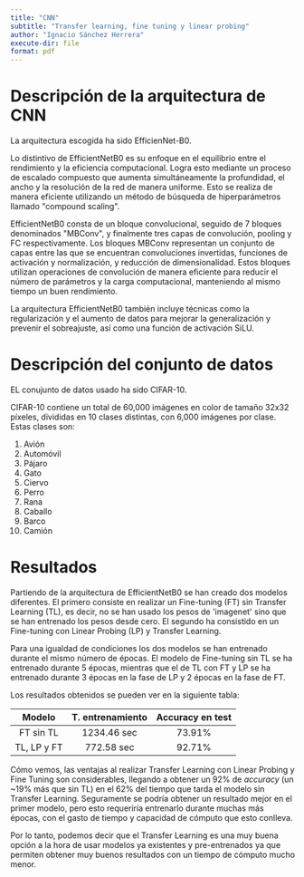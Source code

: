 ```yaml
---
title: "CNN"
subtitle: "Transfer learning, fine tuning y linear probing"
author: "Ignacio Sánchez Herrera"
execute-dir: file
format: pdf
---
```


# Descripción de la arquitectura de CNN
La arquitectura escogida ha sido EfficienNet-B0.

Lo distintivo de EfficientNetB0 es su enfoque en el equilibrio entre el 
rendimiento y la eficiencia computacional. Logra esto mediante un proceso de 
escalado compuesto que aumenta simultáneamente la profundidad, el ancho y la 
resolución de la red de manera uniforme. Esto se realiza de manera eficiente 
utilizando un método de búsqueda de hiperparámetros llamado "compound scaling".

EfficientNetB0 consta de un bloque convolucional, seguido de 7 bloques 
denominados "MBConv", y finalmente tres capas de convolución, pooling y FC 
respectivamente. Los bloques MBConv representan un conjunto de capas entre las que se
encuentran convoluciones invertidas, funciones de activación y normalización, 
y reducción de dimensionalidad. Estos bloques utilizan operaciones de convolución de 
manera eficiente para reducir el número de parámetros y la carga computacional, 
manteniendo al mismo tiempo un buen rendimiento.

La arquitectura EfficientNetB0 también incluye técnicas como la regularización 
y el aumento de datos para mejorar la generalización y prevenir el sobreajuste, 
así como una función de activación SiLU.

# Descripción del conjunto de datos

EL conujunto de datos usado ha sido CIFAR-10.

CIFAR-10 contiene un total de 60,000 imágenes en color de tamaño 32x32 píxeles, 
divididas en 10 clases distintas, con 6,000 imágenes por clase. Estas clases 
son:

1. Avión
2. Automóvil
3. Pájaro
4. Gato
5. Ciervo
6. Perro
7. Rana
8. Caballo
9. Barco
10. Camión

# Resultados

Partiendo de la arquitectura de EfficientNetB0 se han creado dos modelos
diferentes. El primero consiste en realizar un Fine-tuning (FT) sin Transfer Learning (TL),
es decir, no se han usado los pesos de 'imagenet' sino que se han entrenado
los pesos desde cero. El segundo ha consistido en un Fine-tuning con Linear Probing (LP)
 y Transfer Learning.
 
Para una igualdad de condiciones los dos modelos se han entrenado durante el
mismo número de épocas. El modelo de Fine-tuning sin TL se ha entrenado
durante 5 épocas, mientras que el de TL con FT y LP se ha entrenado durante
3 épocas en la fase de LP y 2 épocas en la fase de FT.
 
Los resultados obtenidos se pueden ver en la siguiente tabla:

|**Modelo**|**T. entrenamiento**|**Accuracy en test**|
|:---:|:---:|:---:|
|FT sin TL|1234.46 sec|73.91%|
|TL, LP y FT| 772.58 sec | 92.71% |

Cómo vemos, las ventajas al realizar Transfer Learning con
Linear Probing y Fine Tuning son considerables, llegando a obtener
un 92% de *accuracy* (un ~19% más que sin TL) en el 62% del tiempo que tarda el 
modelo sin Transfer Learning. Seguramente se podría obtener un resultado mejor
en el primer modelo, pero esto requeriría entrenarlo durante muchas más épocas,
con el gasto de tiempo y capacidad de cómputo que esto conlleva.

Por lo tanto, podemos decir que el Transfer Learning es una muy buena opción
a la hora de usar modelos ya existentes y pre-entrenados ya que permiten
obtener muy buenos resultados con un tiempo de cómputo mucho menor.
